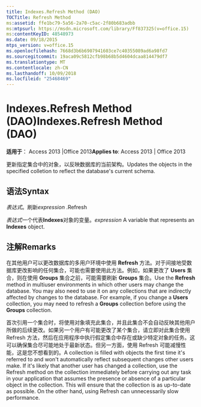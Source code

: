 ```yaml
---
title: Indexes.Refresh Method (DAO)
TOCTitle: Refresh Method
ms:assetid: ffe1bc79-5a56-2a70-c5ac-2f80b683adbb
ms:mtpsurl: https://msdn.microsoft.com/library/Ff837325(v=office.15)
ms:contentKeyID: 48548973
ms.date: 09/18/2015
mtps_version: v=office.15
ms.openlocfilehash: 7668d3b6b6907941603ce7c40355089ad6a98fd7
ms.sourcegitcommit: 19aca09c5812cfb98b68b5d4604dcaa814479df7
ms.translationtype: MT
ms.contentlocale: zh-CN
ms.lasthandoff: 10/09/2018
ms.locfileid: "25468469"
---
```

# <a name="indexesrefresh-method-dao"></a><span data-ttu-id="78faa-102">Indexes.Refresh Method (DAO)</span><span class="sxs-lookup"><span data-stu-id="78faa-102">Indexes.Refresh Method (DAO)</span></span>


<span data-ttu-id="78faa-103">**适用于**： Access 2013 |Office 2013</span><span class="sxs-lookup"><span data-stu-id="78faa-103">**Applies to**: Access 2013 | Office 2013</span></span>

<span data-ttu-id="78faa-104">更新指定集合中的对象，以反映数据库的当前架构。</span><span class="sxs-lookup"><span data-stu-id="78faa-104">Updates the objects in the specified colletion to reflect the database's current schema.</span></span>

## <a name="syntax"></a><span data-ttu-id="78faa-105">语法</span><span class="sxs-lookup"><span data-stu-id="78faa-105">Syntax</span></span>

<span data-ttu-id="78faa-106">*表达式*。刷新</span><span class="sxs-lookup"><span data-stu-id="78faa-106">*expression* .Refresh</span></span>

<span data-ttu-id="78faa-107">*表达式*一个代表**Indexes**对象的变量。</span><span class="sxs-lookup"><span data-stu-id="78faa-107">*expression* A variable that represents an **Indexes** object.</span></span>

## <a name="remarks"></a><span data-ttu-id="78faa-108">注解</span><span class="sxs-lookup"><span data-stu-id="78faa-108">Remarks</span></span>

<span data-ttu-id="78faa-p101">在其他用户可以更改数据库的多用户环境中使用 **Refresh** 方法。对于间接地受数据库更改影响的任何集合，可能也需要使用此方法。例如，如果更改了 **Users** 集合，则在使用 **Groups** 集合之前，可能需要刷新 **Groups** 集合。</span><span class="sxs-lookup"><span data-stu-id="78faa-p101">Use the **Refresh** method in multiuser environments in which other users may change the database. You may also need to use it on any collections that are indirectly affected by changes to the database. For example, if you change a **Users** collection, you may need to refresh a **Groups** collection before using the **Groups** collection.</span></span>

<span data-ttu-id="78faa-p102">首次引用一个集合时，将使用对象填充此集合，并且此集合不会自动反映其他用户所做的后续更改。如果另一个用户有可能更改了某个集合，请立即对此集合使用 Refresh 方法，然后在应用程序中执行假定集合中存在或缺少特定对象的任务。这可以确保集合尽可能地处于最新状态。但另一方面，使用 Refresh 可能减慢性能，这是您不想看到的。</span><span class="sxs-lookup"><span data-stu-id="78faa-p102">A collection is filled with objects the first time it's referred to and won't automatically reflect subsequent changes other users make. If it's likely that another user has changed a collection, use the Refresh method on the collection immediately before carrying out any task in your application that assumes the presence or absence of a particular object in the collection. This will ensure that the collection is as up-to-date as possible. On the other hand, using Refresh can unnecessarily slow performance.</span></span>

